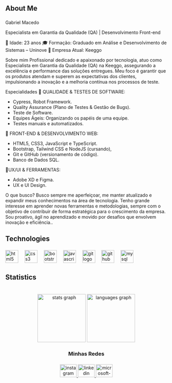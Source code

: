 <h2 align="left">About Me</h2>

###

<p align="left">Gabriel Macedo

Especialista em Garantia da Qualidade (QA) | Desenvolvimento Front-end

📍 Idade: 23 anos
🎓 Formação: Graduado em Análise e Desenvolvimento de Sistemas – Uninove
💼 Empresa Atual: Keeggo

Sobre mim
Profissional dedicado e apaixonado por tecnologia, atuo como Especialista em Garantia da Qualidade (QA) na Keeggo, assegurando a excelência e performance das soluções entregues. Meu foco é garantir que os produtos atendam e superem as expectativas dos clientes, impulsionando a inovação e a melhoria contínua nos processos de teste.

Especialidades
🔹 QUALIDADE & TESTES DE SOFTWARE:
- Cypress, Robot Framework.
- Quality Assurance (Plano de Testes & Gestão de Bugs).
- Teste de Software.
- Equipes Ágeis: Organizando os papéis de uma equipe.
- Testes manuais e automatizados.

🔹 FRONT-END & DESENVOLVIMENTO WEB: 
- HTML5, CSS3, JavaScript e TypeScript.
- Bootstrap, Tailwind CSS e NodeJS (cursando),
- Git e GitHub (versionamento de código).
- Banco de Dados SQL.

🔹UX/UI & FERRAMENTAS:
- Adobe XD e Figma.
- UX e UI Design.

O que busco?
Busco sempre me aperfeiçoar, me manter atualizado e expandir meus conhecimentos na área de tecnologia. Tenho grande interesse em aprender novas ferramentas e metodologias, sempre com o objetivo de contribuir de forma estratégica para o crescimento da empresa. Sou proativo, ágil no aprendizado e movido por desafios que envolvem inovação e eficiência..</p>

###

<h2 align="left">Technologies</h2>

###

<div align="left">
  <img src="https://cdn.jsdelivr.net/gh/devicons/devicon/icons/html5/html5-original.svg" height="40" alt="html5 logo"  />
  <img width="12" />
  <img src="https://cdn.jsdelivr.net/gh/devicons/devicon/icons/css3/css3-original.svg" height="40" alt="css3 logo"  />
  <img width="12" />
  <img src="https://cdn.jsdelivr.net/gh/devicons/devicon/icons/bootstrap/bootstrap-original.svg" height="40" alt="bootstrap logo"  />
  <img width="12" />
  <img src="https://cdn.jsdelivr.net/gh/devicons/devicon/icons/javascript/javascript-original.svg" height="40" alt="javascript logo"  />
  <img width="12" />
  <img src="https://cdn.jsdelivr.net/gh/devicons/devicon/icons/git/git-original.svg" height="40" alt="git logo"  />
  <img width="12" />
  <img src="https://cdn.jsdelivr.net/gh/devicons/devicon/icons/github/github-original.svg" height="40" alt="github logo"  />
  <img width="12" />
  <img src="https://cdn.jsdelivr.net/gh/devicons/devicon/icons/mysql/mysql-original.svg" height="40" alt="mysql logo"  />
</div>

###

<h2 align="left">Statistics</h2>

###

<br clear="both">

<div align="center">
  <img src="https://github-readme-stats.vercel.app/api?username=gabrielmacedosantos&hide_title=false&hide_rank=false&show_icons=true&include_all_commits=true&count_private=true&disable_animations=true&theme=city_lights&locale=pt-br&hide_border=true&order=1" height="150" alt="stats graph"  />
  <img src="https://github-readme-stats.vercel.app/api/top-langs?username=gabrielmacedosantos&locale=pt-br&hide_title=false&layout=compact&card_width=320&langs_count=5&theme=city_lights&hide_border=true&order=2" height="150" alt="languages graph"  />
</div>

###

<h3 align="center">Minhas Redes</h3>

###

<div align="center">
  <a href="https://www.instagram.com/macedogbl_?igsh=NzRwOTlrYWJmdnlp" target="_blank">
    <img src="https://raw.githubusercontent.com/maurodesouza/profile-readme-generator/master/src/assets/icons/social/instagram/default.svg" width="52" height="40" alt="instagram logo"  />
  </a>
  <a href="https://www.linkedin.com/in/gabriel-macedo-a02751317/" target="_blank">
    <img src="https://raw.githubusercontent.com/maurodesouza/profile-readme-generator/master/src/assets/icons/social/linkedin/default.svg" width="52" height="40" alt="linkedin logo"  />
  </a>
  <a href="https://outlook.live.com/mail/0/sentitems" target="_blank">
    <img src="https://raw.githubusercontent.com/maurodesouza/profile-readme-generator/master/src/assets/icons/social/microsoft-outlook/default.svg" width="52" height="40" alt="microsoft-outlook logo"  />
  </a>
</div>

###
